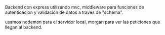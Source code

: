 Backend con express utilizando mvc, middleware para funciones de autenticacion y validación de datos a través de "schema".

usamos nodemon para el servidor local, morgan para ver las peticiones que llegan al backend.